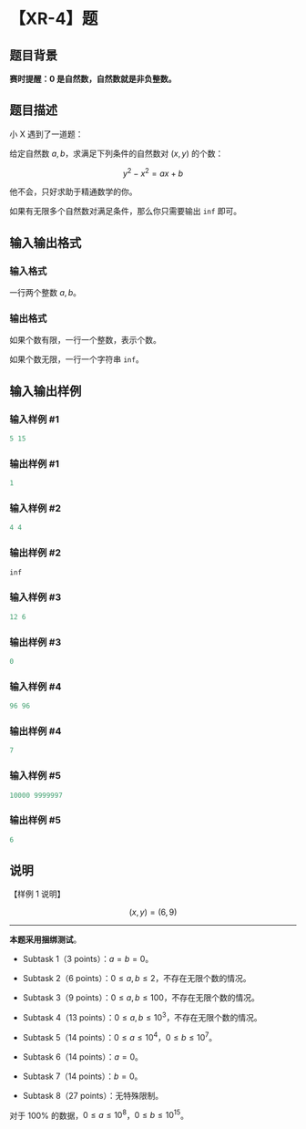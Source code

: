 # 【XR-4】题

## 题目背景

**赛时提醒：$0$ 是自然数，自然数就是非负整数。**

## 题目描述

小 X 遇到了一道题：

给定自然数 $a,b$，求满足下列条件的自然数对 $(x,y)$ 的个数：

$$y^2 - x^2 = ax + b$$

他不会，只好求助于精通数学的你。

如果有无限多个自然数对满足条件，那么你只需要输出 `inf` 即可。

## 输入输出格式

### 输入格式

一行两个整数 $a,b$。

### 输出格式

如果个数有限，一行一个整数，表示个数。

如果个数无限，一行一个字符串 `inf`。

## 输入输出样例

### 输入样例 #1

```cpp
5 15

```
### 输出样例 #1

```cpp
1

```
### 输入样例 #2

```cpp
4 4

```
### 输出样例 #2

```cpp
inf

```
### 输入样例 #3

```cpp
12 6

```
### 输出样例 #3

```cpp
0

```
### 输入样例 #4

```cpp
96 96

```
### 输出样例 #4

```cpp
7

```
### 输入样例 #5

```cpp
10000 9999997

```
### 输出样例 #5

```cpp
6

```
## 说明

【样例 1 说明】

$$(x,y) = (6,9)$$

---

**本题采用捆绑测试**。

- Subtask 1（3 points）：$a = b = 0$。

- Subtask 2（6 points）：$0 \le a,b \le 2$，不存在无限个数的情况。

- Subtask 3（9 points）：$0 \le a,b \le 100$，不存在无限个数的情况。

- Subtask 4（13 points）：$0 \le a,b \le 10^3$，不存在无限个数的情况。

- Subtask 5（14 points）：$0 \le a \le 10^4$，$0 \le b \le 10^7$。

- Subtask 6（14 points）：$a = 0$。

- Subtask 7（14 points）：$b = 0$。

- Subtask 8（27 points）：无特殊限制。

对于 $100\%$ 的数据，$0 \le a \le 10^8$，$0\le b \le 10^{15}$。

